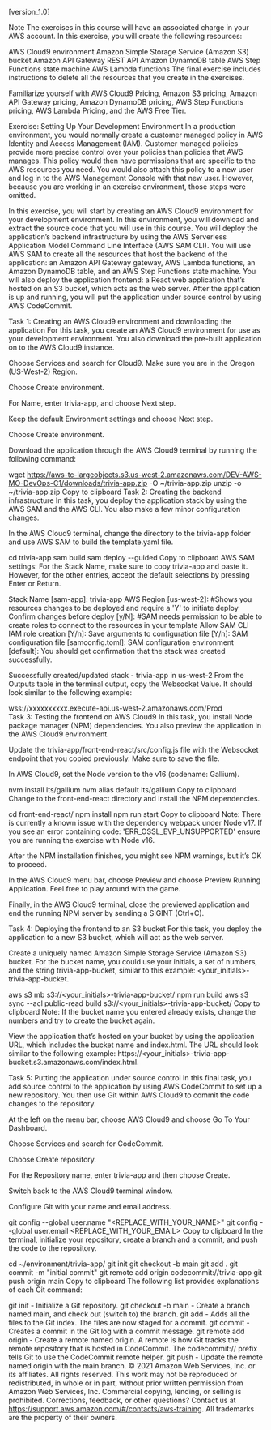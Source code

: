 [version_1.0]

Note
The exercises in this course will have an associated charge in your AWS account. In this exercise, you will create the following resources:

AWS Cloud9 environment
Amazon Simple Storage Service (Amazon S3) bucket
Amazon API Gateway REST API
Amazon DynamoDB table
AWS Step Functions state machine
AWS Lambda functions
The final exercise includes instructions to delete all the resources that you create in the exercises.

Familiarize yourself with AWS Cloud9 Pricing, Amazon S3 pricing, Amazon API Gateway pricing, Amazon DynamoDB pricing, AWS Step Functions pricing, AWS Lambda Pricing, and the AWS Free Tier.

Exercise: Setting Up Your Development Environment
In a production environment, you would normally create a customer managed policy in AWS Identity and Access Management (IAM). Customer managed policies provide more precise control over your policies than policies that AWS manages. This policy would then have permissions that are specific to the AWS resources you need. You would also attach this policy to a new user and log in to the AWS Management Console with that new user. However, because you are working in an exercise environment, those steps were omitted.

In this exercise, you will start by creating an AWS Cloud9 environment for your development environment. In this environment, you will download and extract the source code that you will use in this course. You will deploy the application’s backend infrastructure by using the AWS Serverless Application Model Command Line Interface (AWS SAM CLI). You will use AWS SAM to create all the resources that host the backend of the application: an Amazon API Gateway gateway, AWS Lambda functions, an Amazon DynamoDB table, and an AWS Step Functions state machine. You will also deploy the application frontend: a React web application that’s hosted on an S3 bucket, which acts as the web server. After the application is up and running, you will put the application under source control by using AWS CodeCommit.

Task 1: Creating an AWS Cloud9 environment and downloading the application
For this task, you create an AWS Cloud9 environment for use as your development environment. You also download the pre-built application on to the AWS Cloud9 instance.

Choose Services and search for Cloud9. Make sure you are in the Oregon (US-West-2) Region.

Choose Create environment.

For Name, enter trivia-app, and choose Next step.

Keep the default Environment settings and choose Next step.

Choose Create environment.

Download the application through the AWS Cloud9 terminal by running the following command:

wget https://aws-tc-largeobjects.s3.us-west-2.amazonaws.com/DEV-AWS-MO-DevOps-C1/downloads/trivia-app.zip -O ~/trivia-app.zip
unzip -o ~/trivia-app.zip
Copy to clipboard
Task 2: Creating the backend infrastructure
In this task, you deploy the application stack by using the AWS SAM and the AWS CLI. You also make a few minor configuration changes.

In the AWS Cloud9 terminal, change the directory to the trivia-app folder and use AWS SAM to build the template.yaml file.

cd trivia-app
sam build
sam deploy --guided
Copy to clipboard
AWS SAM settings: For the Stack Name, make sure to copy trivia-app and paste it. However, for the other entries, accept the default selections by pressing Enter or Return.

Stack Name [sam-app]: trivia-app
AWS Region [us-west-2]: <Press Enter or Return>
#Shows you resources changes to be deployed and require a 'Y' to initiate deploy
Confirm changes before deploy [y/N]: <Press Enter or Return>
#SAM needs permission to be able to create roles to connect to the resources in your template
Allow SAM CLI IAM role creation [Y/n]: <Press Enter or Return>
Save arguments to configuration file [Y/n]: <Press Enter or Return>
SAM configuration file [samconfig.toml]: <Press Enter or Return>
SAM configuration environment [default]: <Press Enter or Return>
You should get confirmation that the stack was created successfully.

Successfully created/updated stack - trivia-app in us-west-2
From the Outputs table in the terminal output, copy the Websocket Value. It should look similar to the following example:

wss://xxxxxxxxxx.execute-api.us-west-2.amazonaws.com/Prod  
Task 3: Testing the frontend on AWS Cloud9
In this task, you install Node package manager (NPM) dependencies. You also preview the application in the AWS Cloud9 environment.

Update the trivia-app/front-end-react/src/config.js file with the Websocket endpoint that you copied previously. Make sure to save the file.

In AWS Cloud9, set the Node version to the v16 (codename: Gallium).

nvm install lts/gallium
nvm alias default lts/gallium
Copy to clipboard
Change to the front-end-react directory and install the NPM dependencies.

cd front-end-react/
npm install
npm run start
Copy to clipboard
Note: There is currently a known issue with the dependency webpack under Node v17. If you see an error containing code: 'ERR_OSSL_EVP_UNSUPPORTED' ensure you are running the exercise with Node v16.

After the NPM installation finishes, you might see NPM warnings, but it’s OK to proceed.

In the AWS Cloud9 menu bar, choose Preview and choose Preview Running Application. Feel free to play around with the game.

Finally, in the AWS Cloud9 terminal, close the previewed application and end the running NPM server by sending a SIGINT (Ctrl+C).

Task 4: Deploying the frontend to an S3 bucket
For this task, you deploy the application to a new S3 bucket, which will act as the web server.

Create a uniquely named Amazon Simple Storage Service (Amazon S3) bucket. For the bucket name, you could use your initials, a set of numbers, and the string trivia-app-bucket, similar to this example: <your_initials><numbers>-trivia-app-bucket.

aws s3 mb s3://<your_initials><numbers>-trivia-app-bucket/
npm run build
aws s3 sync --acl public-read build s3://<your_initials><numbers>-trivia-app-bucket/
Copy to clipboard
Note: If the bucket name you entered already exists, change the numbers and try to create the bucket again.

View the application that’s hosted on your bucket by using the application URL, which includes the bucket name and index.html. The URL should look similar to the following example: https://<your_initials><numbers>-trivia-app-bucket.s3.amazonaws.com/index.html.

Task 5: Putting the application under source control
In this final task, you add source control to the application by using AWS CodeCommit to set up a new repository. You then use Git within AWS Cloud9 to commit the code changes to the repository.

At the left on the menu bar, choose AWS Cloud9 and choose Go To Your Dashboard.

Choose Services and search for CodeCommit.

Choose Create repository.

For the Repository name, enter trivia-app and then choose Create.

Switch back to the AWS Cloud9 terminal window.

Configure Git with your name and email address.

git config --global user.name "<REPLACE_WITH_YOUR_NAME>"
git config --global user.email <REPLACE_WITH_YOUR_EMAIL>
Copy to clipboard
In the terminal, initialize your repository, create a branch and a commit, and push the code to the repository.

cd ~/environment/trivia-app/
git init
git checkout -b main
git add .
git commit -m "initial commit"
git remote add origin codecommit://trivia-app
git push origin main
Copy to clipboard
The following list provides explanations of each Git command:

git init - Initialize a Git repository.
git checkout -b main - Create a branch named main, and check out (switch to) the branch.
git add - Adds all the files to the Git index. The files are now staged for a commit.
git commit - Creates a commit in the Git log with a commit message.
git remote add origin - Create a remote named origin. A remote is how Git tracks the remote repository that is hosted in CodeCommit. The codecommit:// prefix tells Git to use the CodeCommit remote helper.
git push - Update the remote named origin with the main branch.
© 2021 Amazon Web Services, Inc. or its affiliates. All rights reserved. This work may not be reproduced or redistributed, in whole or in part, without prior written permission from Amazon Web Services, Inc. Commercial copying, lending, or selling is prohibited. Corrections, feedback, or other questions? Contact us at https://support.aws.amazon.com/#/contacts/aws-training. All trademarks are the property of their owners.
